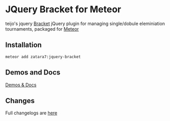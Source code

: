JQuery Bracket for Meteor
==============

teijo's jquery [Bracket](https://github.com/teijo/jquery-bracket) jQuery plugin for managing single/dobule eleminiation tournaments, packaged for [Meteor](https://www.meteor.com/)

## Installation

    meteor add zatara7:jquery-bracket

## Demos and Docs

[Demos & Docs](http://www.aropupu.fi/bracket/)

## Changes

Full changelogs are [here](https://github.com/teijo/jquery-bracket/#changes)
